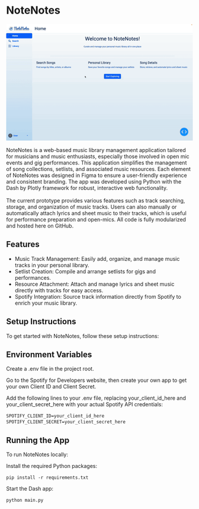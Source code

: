 # NoteNotes
<p align="center">
  <img src="notenotes.gif" alt="NoteNotes demo gif">
</p>
NoteNotes is a web-based music library management application tailored for musicians and music enthusiasts, especially those involved in open mic events and gig performances. This application simplifies the management of song collections, setlists, and associated music resources. Each element of NoteNotes was designed in Figma to ensure a user-friendly experience and consistent branding. The app was developed using Python with the Dash by Plotly framework for robust, interactive web functionality.
<br><br>
The current prototype provides various features such as track searching, storage, and organization of music tracks. Users can also manually or automatically attach lyrics and sheet music to their tracks, which is useful for performance preparation and open-mics. All code is fully modularized and hosted here on GitHub.

## Features
- Music Track Management: Easily add, organize, and manage music tracks in your personal library.
- Setlist Creation: Compile and arrange setlists for gigs and performances.
- Resource Attachment: Attach and manage lyrics and sheet music directly with tracks for easy access.
- Spotify Integration: Source track information directly from Spotify to enrich your music library.

## Setup Instructions
To get started with NoteNotes, follow these setup instructions:

## Environment Variables
Create a .env file in the project root.

Go to the Spotify for Developers website, then create your own app to get your own Client ID and Client Secret.

Add the following lines to your .env file, replacing your_client_id_here and your_client_secret_here with your actual Spotify API credentials:

```
SPOTIFY_CLIENT_ID=your_client_id_here
SPOTIFY_CLIENT_SECRET=your_client_secret_here
```

## Running the App
To run NoteNotes locally:

Install the required Python packages:
```
pip install -r requirements.txt
```

Start the Dash app:
```
python main.py
```
